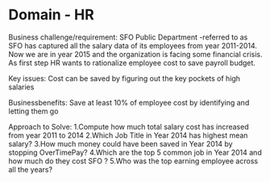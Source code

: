 # Domain - HR

Business challenge/requirement:
SFO Public Department -referred to as SFO  has captured all the salary data of its employees from year 2011-2014.  Now we are in year 2015 and the organization is facing some financial crisis. As first step HR wants to rationalize employee cost to save payroll budget.

Key issues:
Cost can be saved by figuring out the key pockets of high salaries

Businessbenefits:
Save at least 10% of employee cost by identifying and letting them go

Approach to Solve:
1.Compute how much total salary cost has increased from year 2011 to 2014
2.Which Job Title in Year 2014 has highest mean salary?
3.How much money could have been saved in Year 2014 by stopping OverTimePay?
4.Which are the top 5 common job in Year 2014 and how much do they cost SFO ?
5.Who was the top earning employee across all the years?
